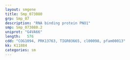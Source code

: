 ```yaml
---
layout: smgene
title: Smp_073080
grp: Smp_07
description: "RNA binding protein PNO1"
smp: Smp_073080.2
uniprot: "G4VA66"
length:   576
cdd: "COG1094, PRK13763, TIGR03665, cl00098, pfam00013"
kk: K11884
categories: sm
---
```

